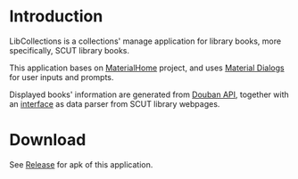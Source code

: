 # Introduction
LibCollections is a collections' manage application for library books, more specifically, SCUT library books.

This application bases on [MaterialHome](https://github.com/hymanme/MaterialHome) project, and uses [Material Dialogs](https://github.com/afollestad/material-dialogs) for user inputs and prompts.

Displayed books' information are generated from [Douban API](https://developers.douban.com/wiki/?title=api_v2), together with an [interface](https://github.com/KingsleyXie/NaiveProjects/blob/master/Snippets/book_location_api.php) as data parser from SCUT library webpages.

# Download
See [Release](https://github.com/KingsleyXie/LibCollections/releases) for apk of this application.
